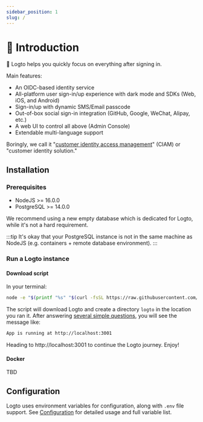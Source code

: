 ```yaml
---
sidebar_position: 1
slug: /
---
```


# 💁 Introduction

🤘 Logto helps you quickly focus on everything after signing in.

Main features:

- An OIDC-based identity service
- All-platform user sign-in/up experience with dark mode and SDKs (Web, iOS, and Android)
- Sign-in/up with dynamic SMS/Email passcode
- Out-of-box social sign-in integration (GitHub, Google, WeChat, Alipay, etc.)
- A web UI to control all above (Admin Console)
- Extendable multi-language support

Boringly, we call it "[customer identity access management](https://en.wikipedia.org/wiki/Customer_identity_access_management)" (CIAM) or "customer identity solution."

## Installation

### Prerequisites

- NodeJS >= 16.0.0
- PostgreSQL >= 14.0.0

We recommend using a new empty database which is dedicated for Logto, while it's not a hard requirement.

:::tip
It's okay that your PostgreSQL instance is not in the same machine as NodeJS (e.g. containers + remote database environment).
:::

### Run a Logto instance

#### Download script

In your terminal:

```bash
node -e "$(printf "%s" "$(curl -fsSL https://raw.githubusercontent.com/logto-io/logto/master/install.js)")"
```

The script will download Logto and create a directory `logto` in the location you ran it. After answering [several simple questions](./docs/references/core/configuration#questions), you will see the message like:

```bash
App is running at http://localhost:3001
```

Heading to http://localhost:3001 to continue the Logto journey. Enjoy!

#### Docker

TBD

## Configuration

Logto uses environment variables for configuration, along with `.env` file support. See [Configuration](./docs/references/core/configuration) for detailed usage and full variable list.
